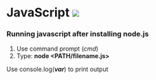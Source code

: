 # JavaScript ![](https://img.shields.io/badge/JavaScript-Learning-yellow.svg)
### Running javascript after installing node.js
1. Use command prompt (*cmd*)
2. Type: **node \<PATH/filename.js\>**

Use console.log(***var***) to print output
